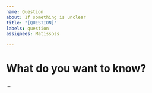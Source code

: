 ```yaml
---
name: Question
about: If something is unclear
title: "[QUESTION]"
labels: question
assignees: Matissoss

---
```


# What do you want to know?

...
